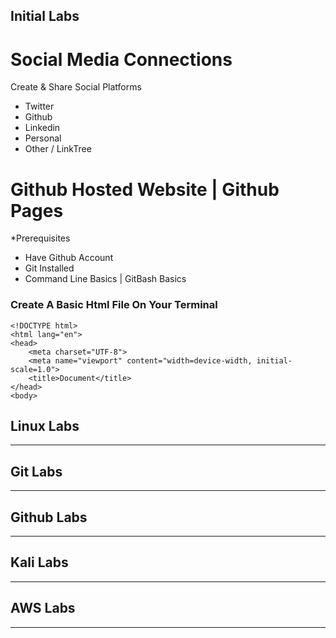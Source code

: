 ## Initial Labs

# Social Media Connections

Create & Share Social Platforms

- Twitter
- Github
- Linkedin
- Personal
- Other / LinkTree

# Github Hosted Website | Github Pages

\*Prerequisites

- Have Github Account
- Git Installed
- Command Line Basics | GitBash Basics

### Create A Basic Html File On Your Terminal

    <!DOCTYPE html>
    <html lang="en">
    <head>
        <meta charset="UTF-8">
        <meta name="viewport" content="width=device-width, initial-scale=1.0">
        <title>Document</title>
    </head>
    <body>

</body>
</html>

## Linux Labs

---

## Git Labs

---

## Github Labs

---

## Kali Labs

---

## AWS Labs

---

